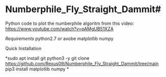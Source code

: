 # Numberphile_Fly_Straight_Dammit#
Python code to plot the numberphile algoritm from this video: https://www.youtube.com/watch?v=pAMgUB51XZA

*Requirements*
python2.7 or avobe
matplotlib
numpy

Quick Installation

*sudo apt install git python3 -y
git clone https://github.com/Rexus09/Numberphile_Fly_Straight_Dammit/tree/main
pip3 install matplotlib numpy
*
